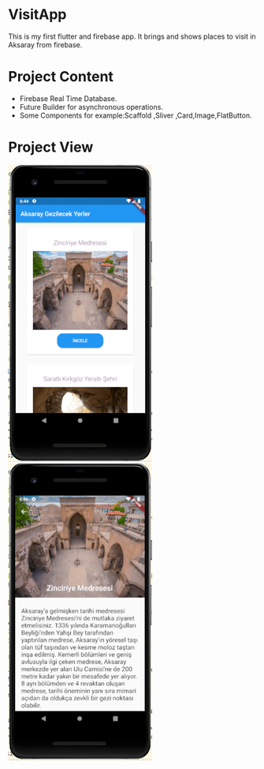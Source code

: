 # VisitApp

This is my first flutter and firebase app. It brings and shows places to visit in Aksaray from firebase.

# Project Content

- Firebase Real Time Database.
- Future Builder for asynchronous operations.
- Some Components for example:Scaffold ,Sliver ,Card,Image,FlatButton.

# Project View

![](1.PNG)
![](2.PNG)
